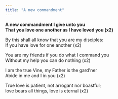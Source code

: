 ```yaml
---
title: "A new commandment"
---
```


**A new commandment I give unto you   
That you love one another as I have loved you (x2)**

By this shall all know that you are my disciples:   
If you have love for one another (x2)

You are my friends if you do what I command you   
Without my help you can do nothing (x2)

I am the true Vine, my Father is the gard'ner   
Abide in me and I in you (x2)

True love is patient, not arrogant nor boastful;   
love bears all things, love is eternal (x2)